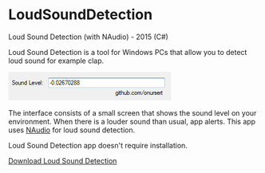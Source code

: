 # LoudSoundDetection
<p>Loud Sound Detection (with NAudio) - 2015 (C#)</p>
<p>Loud Sound Detection is a tool for Windows PCs that allow you to detect loud sound for example clap.</p>
<img src="LoudSoundDetection.png">
<p>The interface consists of a small screen that shows the sound level on your environment. When there is a louder sound than usual, app alerts. This app uses <a href="https://github.com/naudio/NAudio">NAudio</a> for loud sound detection.</p>
<p>Loud Sound Detection app doesn't require installation.</p>
<a href="https://github.com/onursert/LoudSoundDetection/raw/master/LoudSoundDetection.zip">Download Loud Sound Detection</a>
